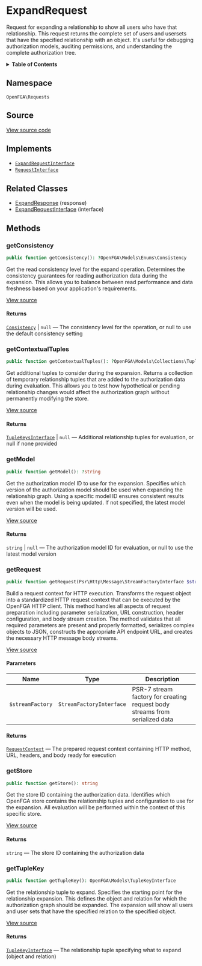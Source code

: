 # ExpandRequest

Request for expanding a relationship to show all users who have that relationship. This request returns the complete set of users and usersets that have the specified relationship with an object. It&#039;s useful for debugging authorization models, auditing permissions, and understanding the complete authorization tree.

<details>
<summary><strong>Table of Contents</strong></summary>

- [Namespace](#namespace)
- [Source](#source)
- [Implements](#implements)
- [Related Classes](#related-classes)
- [Methods](#methods)

- [`getConsistency()`](#getconsistency)
  - [`getContextualTuples()`](#getcontextualtuples)
  - [`getModel()`](#getmodel)
  - [`getRequest()`](#getrequest)
  - [`getStore()`](#getstore)
  - [`getTupleKey()`](#gettuplekey)

</details>

## Namespace

`OpenFGA\Requests`

## Source

[View source code](https://github.com/evansims/openfga-php/blob/main/src/Requests/ExpandRequest.php)

## Implements

- [`ExpandRequestInterface`](ExpandRequestInterface.md)
- [`RequestInterface`](RequestInterface.md)

## Related Classes

- [ExpandResponse](Responses/ExpandResponse.md) (response)
- [ExpandRequestInterface](Requests/ExpandRequestInterface.md) (interface)

## Methods

### getConsistency

```php
public function getConsistency(): ?OpenFGA\Models\Enums\Consistency

```

Get the read consistency level for the expand operation. Determines the consistency guarantees for reading authorization data during the expansion. This allows you to balance between read performance and data freshness based on your application&#039;s requirements.

[View source](https://github.com/evansims/openfga-php/blob/main/src/Requests/ExpandRequest.php#L63)

#### Returns

[`Consistency`](Models/Enums/Consistency.md) &#124; `null` — The consistency level for the operation, or null to use the default consistency setting

### getContextualTuples

```php
public function getContextualTuples(): ?OpenFGA\Models\Collections\TupleKeysInterface

```

Get additional tuples to consider during the expansion. Returns a collection of temporary relationship tuples that are added to the authorization data during evaluation. This allows you to test how hypothetical or pending relationship changes would affect the authorization graph without permanently modifying the store.

[View source](https://github.com/evansims/openfga-php/blob/main/src/Requests/ExpandRequest.php#L72)

#### Returns

[`TupleKeysInterface`](Models/Collections/TupleKeysInterface.md) &#124; `null` — Additional relationship tuples for evaluation, or null if none provided

### getModel

```php
public function getModel(): ?string

```

Get the authorization model ID to use for the expansion. Specifies which version of the authorization model should be used when expanding the relationship graph. Using a specific model ID ensures consistent results even when the model is being updated. If not specified, the latest model version will be used.

[View source](https://github.com/evansims/openfga-php/blob/main/src/Requests/ExpandRequest.php#L81)

#### Returns

`string` &#124; `null` — The authorization model ID for evaluation, or null to use the latest model version

### getRequest

```php
public function getRequest(Psr\Http\Message\StreamFactoryInterface $streamFactory): OpenFGA\Network\RequestContext

```

Build a request context for HTTP execution. Transforms the request object into a standardized HTTP request context that can be executed by the OpenFGA HTTP client. This method handles all aspects of request preparation including parameter serialization, URL construction, header configuration, and body stream creation. The method validates that all required parameters are present and properly formatted, serializes complex objects to JSON, constructs the appropriate API endpoint URL, and creates the necessary HTTP message body streams.

[View source](https://github.com/evansims/openfga-php/blob/main/src/Requests/ExpandRequest.php#L92)

#### Parameters

| Name             | Type                     | Description                                                                 |
| ---------------- | ------------------------ | --------------------------------------------------------------------------- |
| `$streamFactory` | `StreamFactoryInterface` | PSR-7 stream factory for creating request body streams from serialized data |

#### Returns

[`RequestContext`](Network/RequestContext.md) — The prepared request context containing HTTP method, URL, headers, and body ready for execution

### getStore

```php
public function getStore(): string

```

Get the store ID containing the authorization data. Identifies which OpenFGA store contains the relationship tuples and configuration to use for the expansion. All evaluation will be performed within the context of this specific store.

[View source](https://github.com/evansims/openfga-php/blob/main/src/Requests/ExpandRequest.php#L116)

#### Returns

`string` — The store ID containing the authorization data

### getTupleKey

```php
public function getTupleKey(): OpenFGA\Models\TupleKeyInterface

```

Get the relationship tuple to expand. Specifies the starting point for the relationship expansion. This defines the object and relation for which the authorization graph should be expanded. The expansion will show all users and user sets that have the specified relation to the specified object.

[View source](https://github.com/evansims/openfga-php/blob/main/src/Requests/ExpandRequest.php#L125)

#### Returns

[`TupleKeyInterface`](Models/TupleKeyInterface.md) — The relationship tuple specifying what to expand (object and relation)
